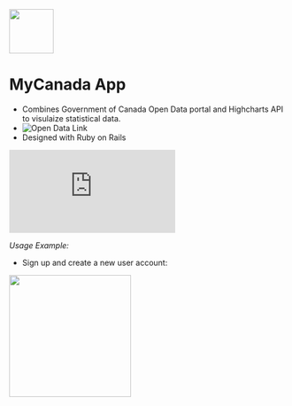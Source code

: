 
<img src="https://github.com/travelln/MyCanada-App/blob/master/app/assets/images/flag.png" width="80">

# MyCanada App

* Combines Government of Canada Open Data portal and Highcharts API to visulaize statistical data. 
* ![Open Data Link](http://open.canada.ca/en/open-data)
* Designed with Ruby on Rails

![Project Development Documentation](https://github.com/travelln/MyCanada-App/blob/master/iteration%203.pdf)

*Usage Example:*

* Sign up and create a new user account:

<img src="https://github.com/travelln/MyCanada-App/blob/master/app/assets/images/image.png" width="220">
